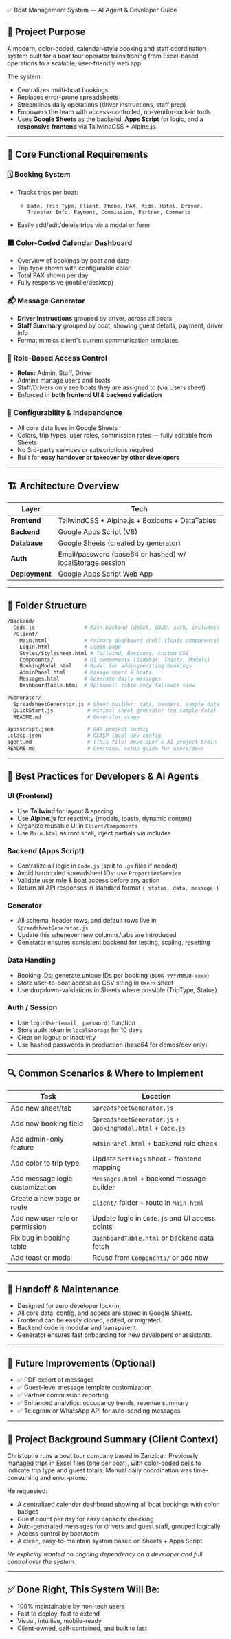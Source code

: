 ✅ Boat Management System — AI Agent & Developer Guide

## 🧭 Project Purpose

A modern, color-coded, calendar-style booking and staff coordination system built for a boat tour operator transitioning from Excel-based operations to a scalable, user-friendly web app.

The system:

* Centralizes multi-boat bookings
* Replaces error-prone spreadsheets
* Streamlines daily operations (driver instructions, staff prep)
* Empowers the team with access-controlled, no-vendor-lock-in tools
* Uses **Google Sheets** as the backend, **Apps Script** for logic, and a **responsive frontend** via TailwindCSS + Alpine.js.

---

## 🔁 Core Functional Requirements

### 🗓 Booking System

* Tracks trips per boat:

  * `Date, Trip Type, Client, Phone, PAX, Kids, Hotel, Driver, Transfer Info, Payment, Commission, Partner, Comments`
* Easily add/edit/delete trips via a modal or form

### 🟥 Color-Coded Calendar Dashboard

* Overview of bookings by boat and date
* Trip type shown with configurable color
* Total PAX shown per day
* Fully responsive (mobile/desktop)

### 📬 Message Generator

* **Driver Instructions** grouped by driver, across all boats
* **Staff Summary** grouped by boat, showing guest details, payment, driver info
* Format mimics client's current communication templates

### 🔐 Role-Based Access Control

* **Roles:** Admin, Staff, Driver
* Admins manage users and boats
* Staff/Drivers only see boats they are assigned to (via Users sheet)
* Enforced in **both frontend UI & backend validation**

### 🧩 Configurability & Independence

* All core data lives in Google Sheets
* Colors, trip types, user roles, commission rates — fully editable from Sheets
* No 3rd-party services or subscriptions required
* Built for **easy handover or takeover by other developers**

---

## 🏗 Architecture Overview

| Layer          | Tech                                                      |
| -------------- | --------------------------------------------------------- |
| **Frontend**   | TailwindCSS + Alpine.js + Boxicons + DataTables           |
| **Backend**    | Google Apps Script (V8)                                   |
| **Database**   | Google Sheets (created by generator)                      |
| **Auth**       | Email/password (base64 or hashed) w/ localStorage session |
| **Deployment** | Google Apps Script Web App                                |

---

## 📁 Folder Structure

```bash
/Backend/
  Code.js                # Main backend (doGet, CRUD, auth, includes)
  /Client/
    Main.html            # Primary dashboard shell (loads components)
    Login.html           # Login page
    Styles/Stylesheet.html # Tailwind, Boxicons, custom CSS
    Components/          # UI components (Sidebar, Toasts, Modals)
    BookingModal.html    # Modal for adding/editing bookings
    AdminPanel.html      # Manage users & boats
    Messages.html        # Generate daily messages
    DashboardTable.html  # Optional: table-only fallback view

/Generator/
  SpreadsheetGenerator.js # Sheet builder: tabs, headers, sample data
  QuickStart.js           # Minimal sheet generator (no sample data)
  README.md               # Generator usage

appsscript.json           # GAS project config
.clasp.json               # CLASP local dev config
agent.md                  # (This file) Developer & AI project brain
README.md                 # Overview, setup guide for users/devs
```

---

## 🧠 Best Practices for Developers & AI Agents

### UI (Frontend)

* Use **Tailwind** for layout & spacing
* Use **Alpine.js** for reactivity (modals, toasts, dynamic content)
* Organize reusable UI in `Client/Components`
* Use `Main.html` as root shell, inject partials via includes

### Backend (Apps Script)

* Centralize all logic in `Code.js` (split to `.gs` files if needed)
* Avoid hardcoded spreadsheet IDs: use `PropertiesService`
* Validate user role & boat access before any action
* Return all API responses in standard format `{ status, data, message }`

### Generator

* All schema, header rows, and default rows live in `SpreadsheetGenerator.js`
* Update this whenever new columns/tabs are introduced
* Generator ensures consistent backend for testing, scaling, resetting

### Data Handling

* Booking IDs: generate unique IDs per booking (`BOOK-YYYYMMDD-xxxx`)
* Store user-to-boat access as CSV string in `Users` sheet
* Use dropdown-validations in Sheets where possible (TripType, Status)

### Auth / Session

* Use `loginUser(email, password)` function
* Store auth token in `localStorage` for 10 days
* Clear on logout or inactivity
* Use hashed passwords in production (base64 for demos/dev only)

---

## 🔍 Common Scenarios & Where to Implement

| Task                            | Location                                                    |
| ------------------------------- | ----------------------------------------------------------- |
| Add new sheet/tab               | `SpreadsheetGenerator.js`                                   |
| Add new booking field           | `SpreadsheetGenerator.js` + `BookingModal.html` + `Code.js` |
| Add admin-only feature          | `AdminPanel.html` + backend role check                      |
| Add color to trip type          | Update `Settings` sheet + frontend mapping                  |
| Add message logic customization | `Messages.html` + backend message builder                   |
| Create a new page or route      | `Client/` folder + route in `Main.html`                     |
| Add new user role or permission | Update logic in `Code.js` and UI access points              |
| Fix bug in booking table        | `DashboardTable.html` or backend data fetch                 |
| Add toast or modal              | Reuse from `Components/` or add new                         |

---

## 📎 Handoff & Maintenance

* Designed for zero developer lock-in.
* All core data, config, and access are stored in Google Sheets.
* Frontend can be easily cloned, edited, or migrated.
* Backend code is modular and transparent.
* Generator ensures fast onboarding for new developers or assistants.

---

## 📘 Future Improvements (Optional)

* ✅ PDF export of messages
* ✅ Guest-level message template customization
* ✅ Partner commission reporting
* ✅ Enhanced analytics: occupancy trends, revenue summary
* ✅ Telegram or WhatsApp API for auto-sending messages

---

## 🧠 Project Background Summary (Client Context)

Christophe runs a boat tour company based in Zanzibar. Previously managed trips in Excel files (one per boat), with color-coded cells to indicate trip type and guest totals. Manual daily coordination was time-consuming and error-prone.

He requested:

* A centralized calendar dashboard showing all boat bookings with color badges
* Guest count per day for easy capacity checking
* Auto-generated messages for drivers and guest staff, grouped logically
* Access control by boat/team
* A clean, easy-to-maintain system based on Sheets + Apps Script

*He explicitly wanted no ongoing dependency on a developer and full control over the system.*

---

## ✅ Done Right, This System Will Be:

* 100% maintainable by non-tech users
* Fast to deploy, fast to extend
* Visual, intuitive, mobile-ready
* Client-owned, self-contained, and built to last